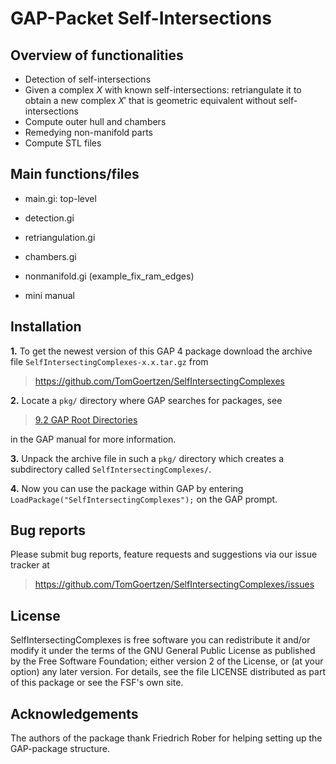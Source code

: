 # GAP-Packet Self-Intersections

## Overview of functionalities

- Detection of self-intersections
- Given a complex $X$ with known self-intersections: retriangulate it to obtain a new complex $X'$ that is geometric equivalent without self-intersections
- Compute outer hull and chambers
- Remedying non-manifold parts
- Compute STL files

## Main functions/files

- main.gi: top-level
- detection.gi
- retriangulation.gi
- chambers.gi

- nonmanifold.gi (example_fix_ram_edges)

- mini manual

## Installation

**1.** To get the newest version of this GAP 4 package download the archive file `SelfIntersectingComplexes-x.x.tar.gz` from
>   <https://github.com/TomGoertzen/SelfIntersectingComplexes>

**2.** Locate a `pkg/` directory where GAP searches for packages, see
>   [9.2 GAP Root Directories](https://www.gap-system.org/Manuals/doc/ref/chap9.html#X7A4973627A5DB27D)

in the GAP manual for more information.

**3.** Unpack the archive file in such a `pkg/` directory
which creates a subdirectory called `SelfIntersectingComplexes/`.

**4.** Now you can use the package within GAP by entering `LoadPackage("SelfIntersectingComplexes");` on the GAP prompt.



## Bug reports

Please submit bug reports, feature requests and suggestions via our issue tracker at
>  <https://github.com/TomGoertzen/SelfIntersectingComplexes/issues>

## License

SelfIntersectingComplexes is free software you can redistribute it and/or modify it under the terms of the GNU General Public License as published by the Free Software Foundation; either version 2 of the License, or (at your option) any later version. For details, see the file LICENSE distributed as part of this package or see the FSF's own site.

## Acknowledgements

The authors of the package thank Friedrich Rober for helping setting up the GAP-package structure.
